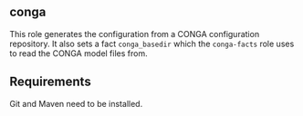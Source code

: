 ## conga

This role generates the configuration from a CONGA configuration repository. It also sets a fact `conga_basedir` which the `conga-facts` role uses to read the CONGA model files from.

## Requirements

Git and Maven need to be installed.

